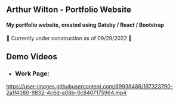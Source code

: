 ## Arthur Wilton - Portfolio Website

#### My portfolio website, created using Gatsby / React / Bootstrap

🚧 Currently under construction as of 09/29/2022 🚧 

## Demo Videos
- ### Work Page:
https://user-images.githubusercontent.com/69938486/197323790-2a1f4080-9832-4c6d-a08b-0c8407175964.mp4

